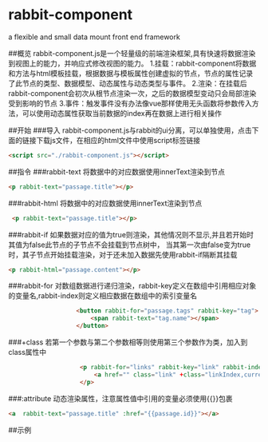 # rabbit-component
a flexible and small data mount front end framework

##概览
rabbit-component.js是一个轻量级的前端渲染框架,具有快速将数据渲染到视图上的能力，并响应式修改视图的能力。
1.挂载：rabbit-component将数据和方法与html模板挂载，根据数据与模板属性创建虚拟的节点，节点的属性记录了此节点的类型、数据模型、动态属性与动态类型与事件。
2.渲染：在挂载后rabbit-component会初次从根节点渲染一次，之后的数据模型变动只会局部渲染受到影响的节点
3.事件：触发事件没有办法像vue那样使用无头函数将参数传入方法，可以使用动态属性获取当前数据的index再在数据上进行相关操作

##开始
###导入
rabbit-component.js与rabbit的ui分离，可以单独使用，点击下面的链接下载js文件，在相应的html文件中使用script标签链接
``` html
<script src="./rabbit-component.js"></script>
```

##指令
###rabbit-text
将数据中的对应数据使用innerText渲染到节点 
``` html
<p rabbit-text="passage.title"></p>
```
###rabbit-html
将数据中的对应数据使用innerText渲染到节点 
``` html
 <p rabbit-text="passage.title"></p>
```
###rabbit-if
如果数据对应的值为true则渲染，其他情况则不显示,并且若开始时其值为false此节点的子节点不会挂载到节点树中， 当其第一次由false变为true时，其子节点开始挂载渲染，对于还未加入数据先使用rabbit-if隔断其挂载 
``` html
<p rabbit-html="passage.content"></p>
```
###rabbit-for
对数组数据进行递归渲染，rabbit-key定义在数组中引用相应对象的变量名,rabbit-index则定义相应数据在数组中的索引变量名 
``` html
                   <button rabbit-for="passage.tags" rabbit-key="tag">
                       <span rabbit-text="tag.name"></span>
                   </button>
```
###+class
若第一个参数与第二个参数相等则使用第三个参数作为类，加入到class属性中 
``` html
                    <p rabbit-for="links" rabbit-key="link" rabbit-index="linkIndex">
                        <a href="" class="link" +class="linkIndex,currentIndex,'current',''">content</a>
                    </p>
```
###:attribute
动态渲染属性，注意属性值中引用的变量必须使用{{}}包裹 
``` html
<a  rabbit-text="passage.title" :href="{{passage.id}}"></a>
```

##示例

